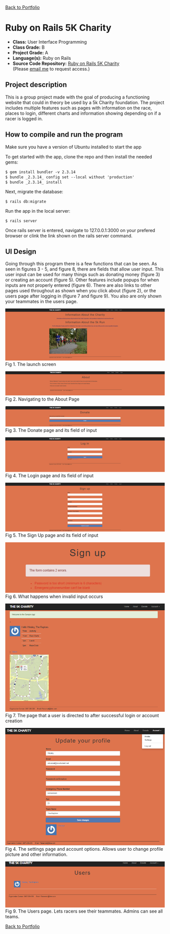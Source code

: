[Back to Portfolio](./)

Ruby on Rails 5K Charity
===============

-   **Class:** User Interface Programming
-   **Class Grade:** B
-   **Project Grade:** A
-   **Language(s):** Ruby on Rails
-   **Source Code Repository:** [Ruby on Rails 5K Charity](https://github.com/User-interface-Programming-Class/UserInterfaceFinal)  
    (Please [email me](mailto:wlcassel@csustudent.net?subject=GitHub%20Access) to request access.)

## Project description

This is a group project made with the goal of producing a functioning website that could in theory be used by a 5k Charity foundation. The project includes multiple features such as pages with information on the race, places to login, different charts and information showing depending on if a racer is logged in.

## How to compile and run the program

Make sure you have a version of Ubuntu installed to start the app

To get started with the app, clone the repo and then install the needed gems:

```
$ gem install bundler -v 2.3.14
$ bundle _2.3.14_ config set --local without 'production'
$ bundle _2.3.14_ install
```

Next, migrate the database:

```
$ rails db:migrate
```

Run the app in the local server:

```
$ rails server
```
Once rails server is entered, navigate to 127.0.0.1:3000 on your prefered browser or clink the link shown on the rails server command.

## UI Design

Going through this program there is a few functions that can be seen. As seen in figures 3 - 5, and figure 8, there are fields that allow user input. This user input can be used for many things such as donating money (figure 3) or creating an account (figure 5). Other features include popups for when inputs are not properly entered (figure 6). There are also links to other pages used throughout as shown when you click about (figure 2), or the users page after logging in (figure 7 and figure 9). You also are only shown your teammates in the users page.

![screenshot](images/UserInterface1.png)  
Fig 1. The launch screen

![screenshot](images/UserInterface2.png)  
Fig 2. Navigating to the About Page

![screenshot](images/UserInterface3.png)  
Fig 3. The Donate page and its field of input

![screenshot](images/UserInterface4.png)  
Fig 4. The Login page and its field of input

![screenshot](images/UserInterface5.png)  
Fig 5. The Sign Up page and its field of input

![screenshot](images/UserInterface6.png)  
Fig 6. What happens when invalid input occurs

![screenshot](images/UserInterface7.png)  
Fig 7. The page that a user is directed to after successful login or account creation

![screenshot](images/UserInterface8.png)  
Fig 4. The settings page and account options. Allows user to change profile picture and other information.

![screenshot](images/UserInterface9.png)  
Fig 9. The Users page. Lets racers see their teammates. Admins can see all teams.

[Back to Portfolio](./)
